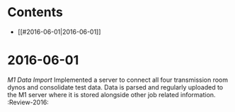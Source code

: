 # Contents
  - [[#2016-06-01|2016-06-01]]

# 2016-06-01

*M1 Data Import* Implemented a server to connect all four transmission room dynos and consolidate test data. Data is parsed and regularly uploaded to the M1 server where it is stored alongside other job related information. :Review-2016:

